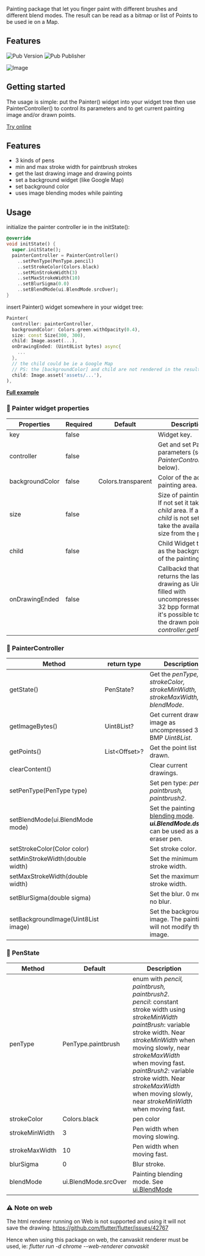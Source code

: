 Painting package that let you finger paint with different brushes and different blend modes. The result can be read as a bitmap or list of Points to be used ie on a Map.

## Features
![Pub Version](https://img.shields.io/pub/v/finger_painter) ![Pub Publisher](https://img.shields.io/pub/publisher/finger_painter)

![Image](https://github.com/alnitak/finger_painter/blob/main/images/painter.gif)

## Getting started

The usage is simple: put the Painter() widget into your widget tree then use PainterController()
to control its parameters and to get current painting image and/or drawn points.

[Try online](https://marcobavagnoli.com/finger_painter/) 

## Features

- 3 kinds of pens
- min and max stroke width for paintbrush strokes
- get the last drawing image and drawing points
- set a background widget (like Google Map)
- set background color
- uses image blending modes while painting

## Usage

initialize the painter controller ie in the initState():
```dart
@override
void initState() {
  super.initState();
  painterController = PainterController()
    ..setPenType(PenType.pencil)
    ..setStrokeColor(Colors.black)
    ..setMinStrokeWidth(3)
    ..setMaxStrokeWidth(10)
    ..setBlurSigma(0.0)
    ..setBlendMode(ui.BlendMode.srcOver);
}
```

insert Painter() widget somewhere in your widget tree:
```dart
Painter(
  controller: painterController,
  backgroundColor: Colors.green.withOpacity(0.4),
  size: const Size(300, 300),
  child: Image.asset(...),
  onDrawingEnded: (Uint8List bytes) async{
    ...
  },
  // the child could be ie a Google Map
  // PS: the [backgroundColor] and child are not rendered in the resulting image 
  child: Image.asset('assets/...'),
),
```
[**Full example**](https://github.com/aissat/finger_painter/blob/master/example/lib/main.dart)

### 📜 Painter widget properties

| Properties              | Required | Default                   | Description |
| ----------------------- | -------- | ------------------------- | ----------- |
| key				| false	|					| Widget key. |
|controller			| false	|					| Get and set Painter parameters (see *PainterController* below).|
|backgroundColor	|false	| Colors.transparent| Color of the active painting area. |
|size				|false	|					| Size of painting area. If not set it takes the *child* area. If also the *child* is not set, it will take the available size from the parent.|
|child				|false	|					| Child Widget to put as the background of the painting area|
|onDrawingEnded	|false	|					| Callbackd that returns the last drawing as Uint8List filled with uncompressed BMP 32 bpp format. Here it's possible to get the drawn point with *controller.getPoints()*|

### 📜  PainterController
|Method								| return type | Description |
| -------------------------------------------------------------| --------------------| ----------------- |
| getState() 								|PenState?		| Get the *penType, strokeColor, strokeMinWidth, strokeMaxWidth, blendMode*. |
| getImageBytes()						| Uint8List?		| Get current drawing image  as uncompressed 32bit BMP *Uint8List*. |
| getPoints() 							| List<Offset\>?	| Get the point list drawn. |
| clearContent()							|				| Clear current drawings.|
| setPenType(PenType type)				|				| Set pen type: *pencil, paintbrush, paintbrush2*.|
| setBlendMode(ui.BlendMode mode)	|				| Set the painting [blending mode](https://api.flutter.dev/flutter/dart-ui/BlendMode.html). ***ui.BlendMode.dstOut*** can be used as an eraser pen.|
| setStrokeColor(Color color)			|				| Set stroke color.|
| setMinStrokeWidth(double width)		|				| Set the minimum stroke width.|
| setMaxStrokeWidth(double width)		|				| Set the maximum stroke width.|
| setBlurSigma(double sigma)			|				| Set the blur. 0 means no blur.|
| setBackgroundImage(Uint8List image)	|				| Set the background image. The painting will not modify this image. 

### 📜  PenState
|Method				| Default	| Description |
| -----------------------------------	| ----------------| ----------------- |
|penType				|PenType.paintbrush|enum with *pencil, paintbrush, paintbrush2*.</br>*pencil*: constant stroke width using *strokeMinWidth* </br>*paintBrush*: variable stroke width. Near *strokeMinWidth* when moving slowly, near *strokeMaxWidth* when moving fast. </br>*paintBrush2*: variable stroke width. Near *strokeMaxWidth* when moving slowly, near *strokeMinWidth* when moving fast.|
|strokeColor			|Colors.black	|pen color|
|strokeMinWidth		|3				|Pen width when moving slowing.|
|strokeMaxWidth		|10			|Pen width when moving fast.|
|blurSigma				|0				|Blur stroke.|
|blendMode			|ui.BlendMode.srcOver|Painting blending mode. See [ui.BlendMode](https://api.flutter.dev/flutter/dart-ui/BlendMode.html) |

### ⚠️ Note on **web**

The html renderer running on Web is not supported and using it will not save the drawing.
https://github.com/flutter/flutter/issues/42767

Hence when using this package on web, the canvaskit renderer must be used, ie:
*flutter run -d chrome --web-renderer canvaskit*
